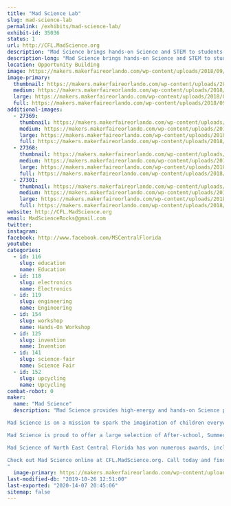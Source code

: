```yaml
---
title: "Mad Science Lab"
slug: mad-science-lab
permalink: /exhibits/mad-science-lab/
exhibit-id: 35036
status: 1
url: http://CFL.MadScience.org
description: "Mad Science brings hands-on Science and STEM to students across Central Florida. Come by and learn how creating and making using Science can be FUN!"
description-long: "Mad Science brings hands-on Science and STEM to students across Central Florida. Come by and learn how creating and making using Science can be FUN! We'll have a mix of Free and Paid activities, sure to get your inner Mad Maker Scientist working!"
location: Opportunity Building
image: https://makers.makerfaireorlando.com/wp-content/uploads/2018/09/Mad_Science_Logo_3D_M-1024x854.png
image-primary:
  thumbnail: https://makers.makerfaireorlando.com/wp-content/uploads/2018/09/Mad_Science_Logo_3D_M-150x150.png
  medium: https://makers.makerfaireorlando.com/wp-content/uploads/2018/09/Mad_Science_Logo_3D_M-300x250.png
  large: https://makers.makerfaireorlando.com/wp-content/uploads/2018/09/Mad_Science_Logo_3D_M-1024x854.png
  full: https://makers.makerfaireorlando.com/wp-content/uploads/2018/09/Mad_Science_Logo_3D_M.png
additional-images:
  - 27369:
    thumbnail: https://makers.makerfaireorlando.com/wp-content/uploads/2018/09/Orange-Park-Slime-150x150.jpg
    medium: https://makers.makerfaireorlando.com/wp-content/uploads/2018/09/Orange-Park-Slime-300x200.jpg
    large: https://makers.makerfaireorlando.com/wp-content/uploads/2018/09/Orange-Park-Slime.jpg
    full: https://makers.makerfaireorlando.com/wp-content/uploads/2018/09/Orange-Park-Slime.jpg
  - 27368:
    thumbnail: https://makers.makerfaireorlando.com/wp-content/uploads/2018/09/Orange-Park-2-150x150.jpg
    medium: https://makers.makerfaireorlando.com/wp-content/uploads/2018/09/Orange-Park-2-300x200.jpg
    large: https://makers.makerfaireorlando.com/wp-content/uploads/2018/09/Orange-Park-2.jpg
    full: https://makers.makerfaireorlando.com/wp-content/uploads/2018/09/Orange-Park-2.jpg
  - 27301:
    thumbnail: https://makers.makerfaireorlando.com/wp-content/uploads/2018/09/Cosmic-Kathy-Booth-150x150.jpg
    medium: https://makers.makerfaireorlando.com/wp-content/uploads/2018/09/Cosmic-Kathy-Booth.jpg
    large: https://makers.makerfaireorlando.com/wp-content/uploads/2018/09/Cosmic-Kathy-Booth.jpg
    full: https://makers.makerfaireorlando.com/wp-content/uploads/2018/09/Cosmic-Kathy-Booth.jpg
website: http://CFL.MadScience.org
email: MadScienceRocks@gmail.com
twitter: 
instagram: 
facebook: http://www.facebook.com/MSCentralFlorida
youtube: 
categories:
  - id: 116
    slug: education
    name: Education
  - id: 118
    slug: electronics
    name: Electronics
  - id: 119
    slug: engineering
    name: Engineering
  - id: 154
    slug: workshop
    name: Hands-On Workshop
  - id: 125
    slug: invention
    name: Invention
  - id: 141
    slug: science-fair
    name: Science Fair
  - id: 152
    slug: upcycling
    name: Upcycling
combat-robot: 0
maker:
  name: "Mad Science"
  description: "Mad Science provides high-energy and hands-on Science programs for kids aged 2-14. We are the world’s leading fun science provider!

Mad Science is on a mission to spark the imagination of children everywhere with exciting, live, and interactive programs that instill a clear understanding of what science is really about, and how it affects the world around us.

Mad Science is proud to offer a large selection of After-school, Summer, and Preschool programs, as well as Workshops, Special Event Shows,  Birthday Parties, and Camps. All of our programs are led by highly qualified instructors using unique equipment, and are performed at the location of your choice, or at our Mad Science Laboratory! 

Mad Science of North East Central Florida has won numerous awards, including the Business Innovation Award for 2014 from the Oviedo/Winter Springs Chamber, the Gold Daisy Award for Favorite Children's Birthday Party Location for Oviedo Macaroni Kid, and many “Best Of” awards.

Check out Mad Science online at CFL.MadScience.org. Call today and find out just how easy it can be to Spark Imaginative Learning for your child!
"
  image-primary: https://makers.makerfaireorlando.com/wp-content/uploads/2018/09/MixedColorLogo-Small.png
last-modified-db: "2019-10-26 12:51:00"
last-exported: "2020-14-07 20:45:06"
sitemap: false
---
```


